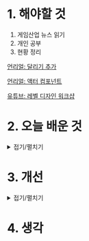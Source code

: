 
# 1. 해야할 것

1. 게임산업 뉴스 읽기 
2. 개인 공부  
3. 현황 정리

[언리얼: 달리기 추가](https://dev.epicgames.com/community/learning/courses/ayn/unreal-engine-01c2fa/EdaL/unreal-engine-983963)

[언리얼: 액터 컴포넌트](https://dev.epicgames.com/documentation/ko-kr/unreal-engine/adding-components-to-an-actor-in-unreal-engine)

[유튜브: 레벨 디자인 워크샵](https://www.youtube.com/watch?v=09r1B9cVEQY)




# 2. 오늘 배운 것

<details>
<summary>접기/펼치기</summary>



</details>




# 3. 개선


<details>
<summary>접기/펼치기</summary>




</details>



# 4. 생각




